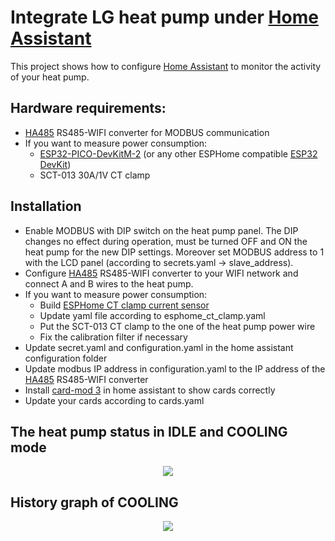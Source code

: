 # Integrate LG heat pump under [Home Assistant](https://www.home-assistant.io)

This project shows how to configure [Home Assistant](https://www.home-assistant.io) to monitor the activity of your heat pump.

## Hardware requirements:
- [HA485](https://www.securecom.eu/en/our-products/supplies-and-accessories) RS485-WIFI converter for MODBUS communication
- If you want to measure power consumption:
  - [ESP32-PICO-DevKitM-2](https://docs.espressif.com/projects/esp-idf/en/latest/esp32/hw-reference/esp32/get-started-pico-devkitm-2.html) (or any other ESPHome compatible [ESP32 DevKit](https://www.espressif.com/en/products/devkits))
  - SCT-013 30A/1V CT clamp

## Installation
- Enable MODBUS with DIP switch on the heat pump panel. The DIP changes no effect during operation, must be turned OFF and ON the heat pump for the new DIP settings. Moreover set MODBUS address to 1 with the LCD panel (according to secrets.yaml -> slave_address).
- Configure [HA485](https://www.securecom.eu/en/our-products/supplies-and-accessories) RS485-WIFI converter to your WIFI network and connect A and B wires to the heat pump.
- If you want to measure power consumption:
  - Build [ESPHome CT clamp current sensor](https://esphome.io/components/sensor/ct_clamp.html)
  - Update yaml file according to esphome_ct_clamp.yaml
  - Put the SCT-013 CT clamp to the one of the heat pump power wire
  - Fix the calibration filter if necessary
- Update secret.yaml and configuration.yaml in the home assistant configuration folder
- Update modbus IP address in configuration.yaml to the IP address of the [HA485](https://www.securecom.eu/en/our-products/supplies-and-accessories) RS485-WIFI converter
- Install [card-mod 3](https://github.com/thomasloven/lovelace-card-mod) in home assistant to show cards correctly
- Update your cards according to cards.yaml

## The heat pump status in IDLE and COOLING mode

<p align="center">
  <img src="https://github.com/xilard/home-assistant-lg-heatpump/assets/25320041/4fb102a8-37ca-40e2-8b96-3800fb7b070b" />
</p>

## History graph of COOLING

<p align="center">
  <img src="https://github.com/xilard/home-assistant-lg-heatpump/assets/25320041/1f958979-2a78-4638-8b57-799a28a37b1c" />
</p>
